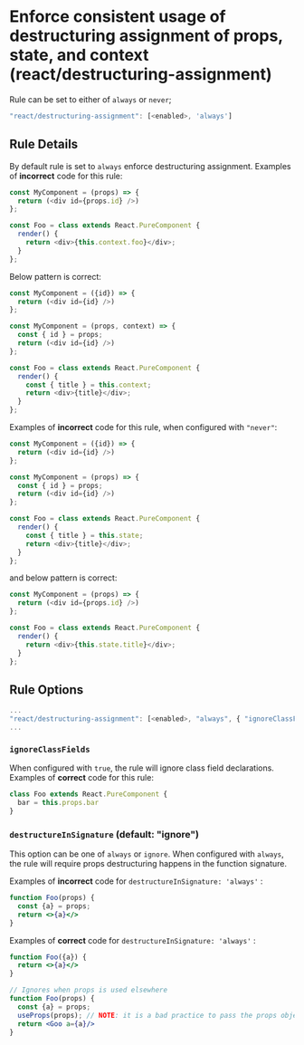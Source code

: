 # Enforce consistent usage of destructuring assignment of props, state, and context (react/destructuring-assignment)

Rule can be set to either of `always` or `never`;
```js
"react/destructuring-assignment": [<enabled>, 'always']
```

## Rule Details

By default rule is set to `always` enforce destructuring assignment. Examples of **incorrect** code for this rule:

```js
const MyComponent = (props) => {
  return (<div id={props.id} />)
};
```

```js
const Foo = class extends React.PureComponent {
  render() {
    return <div>{this.context.foo}</div>;
  }
};
```

Below pattern is correct:

```js
const MyComponent = ({id}) => {
  return (<div id={id} />)
};
```

```js
const MyComponent = (props, context) => {
  const { id } = props;
  return (<div id={id} />)
};
```

```js
const Foo = class extends React.PureComponent {
  render() {
    const { title } = this.context;
    return <div>{title}</div>;
  }
};
```

Examples of **incorrect** code for this rule, when configured with `"never"`:

```js
const MyComponent = ({id}) => {
  return (<div id={id} />)
};
```

```js
const MyComponent = (props) => {
  const { id } = props;
  return (<div id={id} />)
};
```

```js
const Foo = class extends React.PureComponent {
  render() {
    const { title } = this.state;
    return <div>{title}</div>;
  }
};
```

and below pattern is correct:

```js
const MyComponent = (props) => {
  return (<div id={props.id} />)
};
```

```js
const Foo = class extends React.PureComponent {
  render() {
    return <div>{this.state.title}</div>;
  }
};
```

## Rule Options

```js
...
"react/destructuring-assignment": [<enabled>, "always", { "ignoreClassFields": <boolean>, "destructureInSignature": "always" | "ignore" }]
...
```

### `ignoreClassFields`

When configured with `true`, the rule will ignore class field declarations. Examples of **correct** code for this rule:

```jsx
class Foo extends React.PureComponent {
  bar = this.props.bar
}
```

### `destructureInSignature` (default: "ignore")

This option can be one of `always` or `ignore`. When configured with `always`, the rule will require props destructuring happens in the function signature.

Examples of **incorrect** code for `destructureInSignature: 'always'` :

```jsx
function Foo(props) {
  const {a} = props;
  return <>{a}</>
}
```

Examples of **correct** code for `destructureInSignature: 'always'` :

```jsx
function Foo({a}) {
  return <>{a}</>
}
```

```jsx
// Ignores when props is used elsewhere
function Foo(props) {
  const {a} = props;
  useProps(props); // NOTE: it is a bad practice to pass the props object anywhere else!
  return <Goo a={a}/>
}
```
